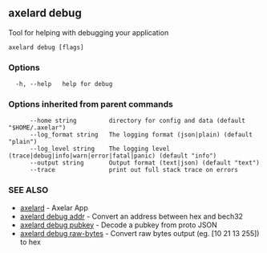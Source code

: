 ## axelard debug

Tool for helping with debugging your application

```
axelard debug [flags]
```

### Options

```
  -h, --help   help for debug
```

### Options inherited from parent commands

```
      --home string         directory for config and data (default "$HOME/.axelar")
      --log_format string   The logging format (json|plain) (default "plain")
      --log_level string    The logging level (trace|debug|info|warn|error|fatal|panic) (default "info")
      --output string       Output format (text|json) (default "text")
      --trace               print out full stack trace on errors
```

### SEE ALSO

- [axelard](/cli-docs/v0_29_1/axelard) - Axelar App
- [axelard debug addr](/cli-docs/v0_29_1/axelard_debug_addr) - Convert an address between hex and bech32
- [axelard debug pubkey](/cli-docs/v0_29_1/axelard_debug_pubkey) - Decode a pubkey from proto JSON
- [axelard debug raw-bytes](/cli-docs/v0_29_1/axelard_debug_raw-bytes) - Convert raw bytes output (eg. \[10 21 13 255\]) to hex
